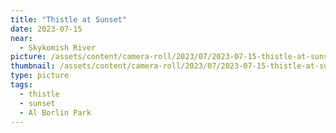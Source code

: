 ```yaml
---
title: "Thistle at Sunset"
date: 2023-07-15
near:
  - Skykomish River
picture: /assets/content/camera-roll/2023/07/2023-07-15-thistle-at-sunset/20230716_040427057_iOS.jpg
thumbnail: /assets/content/camera-roll/2023/07/2023-07-15-thistle-at-sunset/20230716_040427057_iOS-thumbnail.jpg
type: picture
tags:
  - thistle
  - sunset
  - Al Borlin Park
---
```

